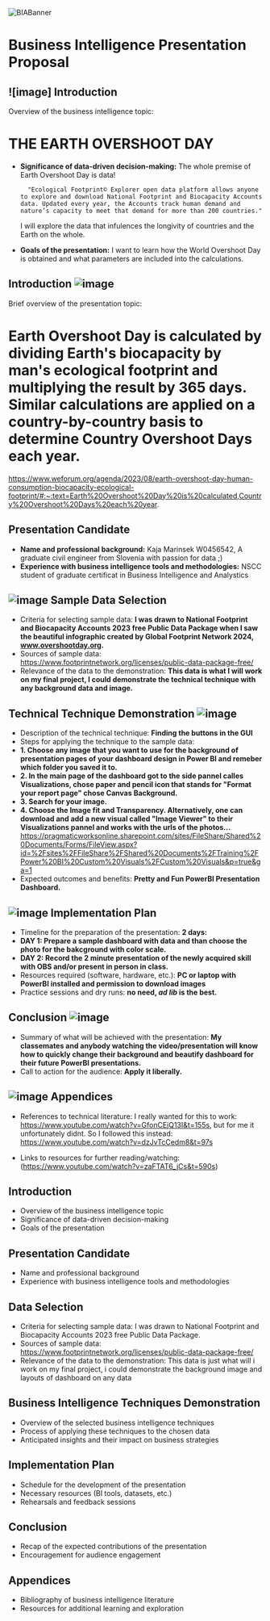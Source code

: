 ![BIABanner](https://github.com/KajaMarinsek/Presentation-DOCS/blob/main/images/EarthBanner.png)

# Business Intelligence Presentation Proposal

## ![image]    Introduction 
Overview of the business intelligence topic:
 # THE EARTH OVERSHOOT DAY
- __Significance of data-driven decision-making:__ The whole premise of Earth Overshoot Day is data!
  
        "Ecological Footprint© Explorer open data platform allows anyone to explore and download National Footprint and Biocapacity Accounts data. Updated every year, the Accounts track human demand and nature’s capacity to meet that demand for more than 200 countries."
  
  I will explore the data that infulences the longivity of countries and the Earth on the whole.
- __Goals of the presentation:__ I want to learn how the World Overshoot Day is obtained and what parameters are included into the calculations.





## Introduction  ![image](https://github.com/KajaMarinsek/Presentation-DOCS/blob/main/images/ICON_cogwheel.png) 

Brief overview of the presentation topic: 
# Earth Overshoot Day is calculated by dividing Earth's biocapacity by man's ecological footprint and multiplying the result by 365 days. Similar calculations are applied on a country-by-country basis to determine Country Overshoot Days each year. 
https://www.weforum.org/agenda/2023/08/earth-overshoot-day-human-consumption-biocapacity-ecological-footprint/#:~:text=Earth%20Overshoot%20Day%20is%20calculated,Country%20Overshoot%20Days%20each%20year.


## Presentation Candidate
- __Name and professional background:__ Kaja Marinsek W0456542, 
A graduate civil engineer from Slovenia with passion for data ;)
- __Experience with business intelligence tools and methodologies:__ NSCC student of graduate certificat in Business Intelligence and Analystics



##  ![image](https://github.com/KajaMarinsek/Presentation-DOCS/blob/main/images/ICON_cogwheel.png)  Sample Data Selection
- Criteria for selecting sample data: __I was drawn to National Footprint and Biocapacity Accounts 2023 free Public Data Package when I saw the beautiful infographic created by Global Footprint Network 2024, www.overshootday.org.__
- Sources of sample data: https://www.footprintnetwork.org/licenses/public-data-package-free/
- Relevance of the data to the demonstration: __This data is what I will work on my final project, I could demonstrate the technical technique with any background data and image.__

## Technical Technique Demonstration   ![image](https://github.com/KajaMarinsek/Presentation-DOCS/blob/main/images/ICON_cogwheel.png) 
- Description of the technical technique: __Finding the buttons in the GUI__
- Steps for applying the technique to the sample data:
- __1. Choose any image that you want to use for the background of presentation pages of your dashboard design in Power BI and remeber which folder you saved it to.__
-  __2. In the main page of the dashboard got to the side pannel calles Visualizations, chose paper and pencil icon that stands for "Format your report page" chose Canvas Background.__
- __3. Search for your image.__
- __4. Choose the Image fit and Transparency.
      Alternatively, one can download and add a new visual called "Image Viewer" to their Visualizations pannel and works with the urls of the photos...__
  https://pragmaticworksonline.sharepoint.com/sites/FileShare/Shared%20Documents/Forms/FileView.aspx?id=%2Fsites%2FFileShare%2FShared%20Documents%2FTraining%2FPower%20BI%20Custom%20Visuals%2FCustom%20Visuals&p=true&ga=1
- Expected outcomes and benefits: __Pretty and Fun PowerBI Presentation Dashboard.__

##  ![image](https://github.com/KajaMarinsek/Presentation-DOCS/blob/main/images/ICON_cogwheel.png)   Implementation Plan
- Timeline for the preparation of the presentation: __2 days:__
- __DAY 1: Prepare a sample dashboard with data and than choose the photo for the bakcground with color scale.__
- __DAY 2: Record the 2 minute presentation of the newly acquired skill with OBS and/or present in person in class.__
- Resources required (software, hardware, etc.): __PC or laptop with PowerBI installed and permission to download images__
- Practice sessions and dry runs: __no need, _ad lib_ is the best.__

## Conclusion   ![image](https://github.com/KajaMarinsek/Presentation-DOCS/blob/main/images/ICON_cogwheel.png) 
- Summary of what will be achieved with the presentation: __My classemates and anybody watching the video/presentation will know how to quickly change their background and beautify dashboard for their future PowerBI presentations.__
- Call to action for the audience: __Apply it liberally.__

##   ![image](https://github.com/KajaMarinsek/Presentation-DOCS/blob/main/images/ICON_cogwheel.png)  Appendices
- References to technical literature: I really wanted for this to work: https://www.youtube.com/watch?v=GfonCEjQ13I&t=155s, but for me it unfortunately didnt. So I followed this instead: https://www.youtube.com/watch?v=dzJvTcCedm8&t=97s

- Links to resources for further reading/watching: (https://www.youtube.com/watch?v=zaFTAT6_jCs&t=590s)

## Introduction
- Overview of the business intelligence topic
- Significance of data-driven decision-making
- Goals of the presentation

## Presentation Candidate
- Name and professional background
- Experience with business intelligence tools and methodologies

## Data Selection
- Criteria for selecting sample data: I was drawn to National Footprint and Biocapacity Accounts 2023 free Public Data Package.
- Sources of sample data: https://www.footprintnetwork.org/licenses/public-data-package-free/
- Relevance of the data to the demonstration: This data is just what will i work on my final project, i could demonstrate the background image and layouts of dashboard on any data

## Business Intelligence Techniques Demonstration
- Overview of the selected business intelligence techniques
- Process of applying these techniques to the chosen data
- Anticipated insights and their impact on business strategies

## Implementation Plan
- Schedule for the development of the presentation
- Necessary resources (BI tools, datasets, etc.)
- Rehearsals and feedback sessions

## Conclusion
- Recap of the expected contributions of the presentation
- Encouragement for audience engagement

## Appendices
- Bibliography of business intelligence literature
- Resources for additional learning and exploration
